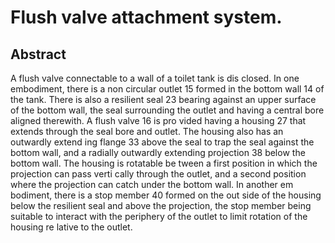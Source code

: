 # Flush valve attachment system.

## Abstract
A flush valve connectable to a wall of a toilet tank is dis closed. In one embodiment, there is a non circular outlet 15 formed in the bottom wall 14 of the tank. There is also a resilient seal 23 bearing against an upper surface of the bottom wall, the seal surrounding the outlet and having a central bore aligned therewith. A flush valve 16 is pro vided having a housing 27 that extends through the seal bore and outlet. The housing also has an outwardly extend ing flange 33 above the seal to trap the seal against the bottom wall, and a radially outwardly extending projection 38 below the bottom wall. The housing is rotatable be tween a first position in which the projection can pass verti cally through the outlet, and a second position where the projection can catch under the bottom wall. In another em bodiment, there is a stop member 40 formed on the out side of the housing below the resilient seal and above the projection, the stop member being suitable to interact with the periphery of the outlet to limit rotation of the housing re lative to the outlet.
